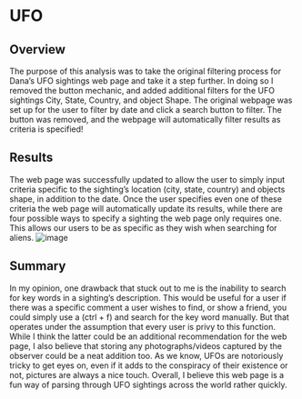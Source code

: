 # UFO

## Overview
The purpose of this analysis was to take the original filtering process for Dana’s UFO sightings web page and take it a step further. In doing so I removed the button mechanic, and added additional filters for the UFO sightings City, State, Country, and object Shape.  The original webpage was set up for the user to filter by date and click a search button to filter.  The button was removed, and the webpage will automatically filter results as criteria is specified!

## Results
The web page was successfully updated to allow the user to simply input criteria specific to the sighting’s location (city, state, country) and objects shape, in addition to the date.  Once the user specifies even one of these criteria the web page will automatically update its results, while there are four possible ways to specify a sighting the web page only requires one.  This allows our users to be as specific as they wish when searching for aliens.
 ![image](https://user-images.githubusercontent.com/101610050/172072636-5523ed02-4f97-4447-be23-a95147c6ea98.png)


## Summary
In my opinion, one drawback that stuck out to me is the inability to search for key words in a sighting’s description.  This would be useful for a user if there was a specific comment a user wishes to find, or show a friend, you could simply use a (ctrl + f) and search for the key word manually. But that operates under the assumption that every user is privy to this function.  While I think the latter could be an additional recommendation for the web page, I also believe that storing any photographs/videos captured by the observer could be a neat addition too.  As we know, UFOs are notoriously tricky to get eyes on, even if it adds to the conspiracy of their existence or not, pictures are always a nice touch.  Overall, I believe this web page is a fun way of parsing through UFO sightings across the world rather quickly.

